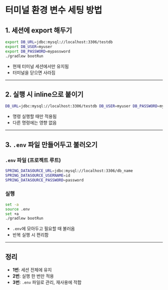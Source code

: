 # 터미널 환경 변수 세팅 방법

## 1. 세션에 export 해두기

``` bash
export DB_URL=jdbc:mysql://localhost:3306/testdb
export DB_USER=myuser
export DB_PASSWORD=mypassword
./gradlew bootRun
```

-   현재 터미널 세션에서만 유지됨
-   터미널을 닫으면 사라짐

------------------------------------------------------------------------

## 2. 실행 시 inline으로 붙이기

``` bash
DB_URL=jdbc:mysql://localhost:3306/testdb DB_USER=myuser DB_PASSWORD=mypassword ./gradlew bootRun
```

-   명령 실행할 때만 적용됨
-   다른 명령에는 영향 없음

------------------------------------------------------------------------

## 3. `.env` 파일 만들어두고 불러오기

### `.env` 파일 (프로젝트 루트)

``` bash
SPRING_DATASOURCE_URL=jdbc:mysql://localhost:3306/db_name
SPRING_DATASOURCE_USERNAME=id
SPRING_DATASOURCE_PASSWORD=password
```

### 실행

``` bash
set -a
source .env
set +a
./gradlew bootRun
```

-   `.env`에 모아두고 필요할 때 불러옴
-   반복 실행 시 편리함

------------------------------------------------------------------------

## 정리

-   **1번**: 세션 전체에 유지
-   **2번**: 실행 한 번만 적용
-   **3번**: `.env` 파일로 관리, 재사용에 적합

